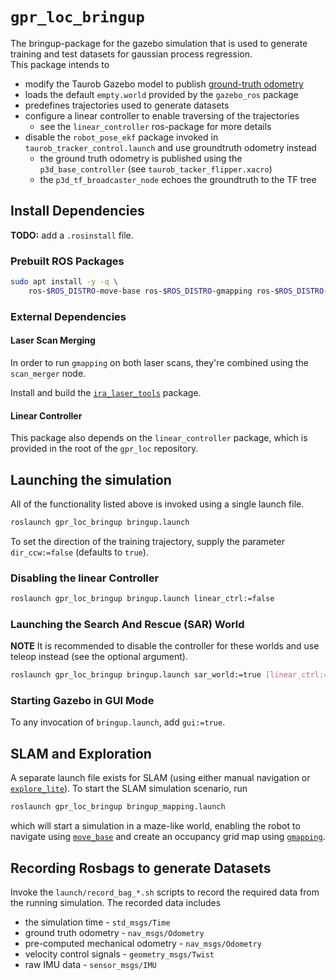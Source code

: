 # `gpr_loc_bringup`

The bringup-package for the gazebo simulation that is used to generate training and test datasets for gaussian process regression. <br/>
This package intends to
- modify the Taurob Gazebo model to publish [ground-truth odometry](https://classic.gazebosim.org/tutorials?tut=ros_gzplugins#P3D(3DPositionInterfaceforGroundTruth))
- loads the default `empty.world` provided by the `gazebo_ros` package
- predefines trajectories used to generate datasets
- configure a linear controller to enable traversing of the trajectories
    - see the `linear_controller` ros-package for more details
- disable the `robot_pose_ekf` package invoked in `taurob_tracker_control.launch` and use groundtruth odometry instead
    - the ground truth odometry is published using the `p3d_base_controller` (see `taurob_tacker_flipper.xacro`)
    - the `p3d_tf_broadcaster_node` echoes the groundtruth to the TF tree

## Install Dependencies

**TODO:** add a `.rosinstall` file.

### Prebuilt ROS Packages

```bash
sudo apt install -y -q \
    ros-$ROS_DISTRO-move-base ros-$ROS_DISTRO-gmapping ros-$ROS_DISTRO-explore-lite
```

### External Dependencies

#### Laser Scan Merging

In order to run `gmapping` on both laser scans, they're combined using the `scan_merger` node.

Install and build the [`ira_laser_tools`](https://github.com/iralabdisco/ira_laser_tools) package.

#### Linear Controller

This package also depends on the `linear_controller` package, which is provided in the root of the `gpr_loc` repository.

## Launching the simulation

All of the functionality listed above is invoked using a single launch file.

```bash
roslaunch gpr_loc_bringup bringup.launch
```

To set the direction of the training trajectory, supply the parameter `dir_ccw:=false` (defaults to `true`).

### Disabling the linear Controller

```bash
roslaunch gpr_loc_bringup bringup.launch linear_ctrl:=false
```

### Launching the Search And Rescue (SAR) World

**NOTE** It is recommended to disable the controller for these worlds and use teleop instead
(see the optional argument).

```bash
roslaunch gpr_loc_bringup bringup.launch sar_world:=true [linear_ctrl:=false]
```
### Starting Gazebo in GUI Mode

To any invocation of `bringup.launch`, add `gui:=true`.

## SLAM and Exploration

A separate launch file exists for SLAM (using either manual navigation or [`explore_lite`](http://wiki.ros.org/explore_lite)). To start the SLAM simulation scenario, run

```bash
roslaunch gpr_loc_bringup bringup_mapping.launch
```

which will start a simulation in a maze-like world, enabling the robot to navigate using [`move_base`](http://wiki.ros.org/explore_lite) and create an occupancy grid map using [`gmapping`](http://wiki.ros.org/gmapping?distro=noetic).

## Recording Rosbags to generate Datasets

Invoke the `launch/record_bag_*.sh` scripts to record the required data from the running simulation. The recorded data includes

- the simulation time - `std_msgs/Time`
- ground truth odometry - `nav_msgs/Odometry`
- pre-computed mechanical odometry - `nav_msgs/Odometry`
- velocity control signals - `geometry_msgs/Twist`
- raw IMU data - `sensor_msgs/IMU`
